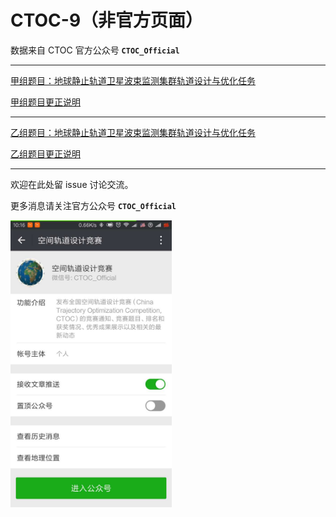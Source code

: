 # CTOC-9（非官方页面）

数据来自 CTOC 官方公众号 **`CTOC_Official`**

---

[甲组题目：地球静止轨道卫星波束监测集群轨道设计与优化任务](CTOC9甲组题目.pdf)

[甲组题目更正说明](CTOC9甲组题目更正说明.pdf)

---

[乙组题目：地球静止轨道卫星波束监测集群轨道设计与优化任务](CTOC9乙组题目.pdf)

[乙组题目更正说明](CTOC9乙组题目更正说明.pdf)

---

欢迎在此处留 issue 讨论交流。

更多消息请关注官方公众号 **`CTOC_Official`**

<img src="src/CTOC_Official_wechat.jpeg" width="258" />
